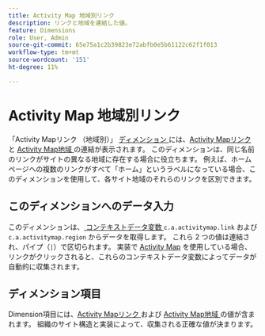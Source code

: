 ```yaml
---
title: Activity Map 地域別リンク
description: リンクと地域を連結した値。
feature: Dimensions
role: User, Admin
source-git-commit: 65e75a1c2b39823e72abfb0e5b61122c62f1f013
workflow-type: tm+mt
source-wordcount: '151'
ht-degree: 11%

---
```


# Activity Map 地域別リンク

「Activity Mapリンク （地域別）」 [ ディメンション ](overview.md) には、[Activity Mapリンク ](activity-map-link.md) と [Activity Map地域 ](activity-map-link-by-region.md) の連結が表示されます。 このディメンションは、同じ名前のリンクがサイトの異なる地域に存在する場合に役立ちます。 例えば、ホームページへの複数のリンクがすべて「ホーム」というラベルになっている場合、このディメンションを使用して、各サイト地域のそれらのリンクを区別できます。

## このディメンションへのデータ入力

このディメンションは、[ コンテキストデータ変数 ](/help/implement/vars/page-vars/contextdata.md)`c.a.activitymap.link` および `c.a.activitymap.region` からデータを取得します。 これら 2 つの値は連結され、パイプ（`|`）で区切られます。 実装で [Activity Map](/help/analyze/activity-map/overview.md) を使用している場合、リンクがクリックされると、これらのコンテキストデータ変数によってデータが自動的に収集されます。

## ディメンション項目

Dimension項目には、[Activity Mapリンク ](activity-map-link.md) および [Activity Map地域 ](activity-map-link-by-region.md) の値が含まれます。 組織のサイト構造と実装によって、収集される正確な値が決まります。
